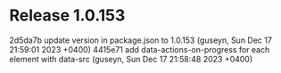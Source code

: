 # Release 1.0.153

2d5da7b update version in package.json to 1.0.153 (guseyn, Sun Dec 17 21:59:01 2023 +0400)
4415e71 add  data-actions-on-progress for each element with data-src (guseyn, Sun Dec 17 21:58:48 2023 +0400)
